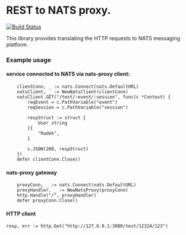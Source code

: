 # REST to NATS proxy.

[![Build Status](https://travis-ci.org/sohlich/nats-proxy.svg?branch=master)](https://travis-ci.org/sohlich/nats-proxy)


This library provides translating the HTTP requests to NATS messaging platform.


### Example usage

#### service connected to NATS via nats-proxy client:
```
	clientConn, _ := nats.Connect(nats.DefaultURL)
	natsClient, _ := NewNatsClient(clientConn)
	natsClient.GET("/test/:event/:session", func(c *Context) {
		reqEvent = c.PathVariable("event")
		reqSession = c.PathVariable("session")

		respStruct := struct {
			User string
		}{
			"Radek",
		}

		c.JSON(200, respStruct)
	})
	defer clientConn.Close()
```
#### nats-proxy gateway
```
	proxyConn, _ := nats.Connect(nats.DefaultURL)
	proxyHandler, _ := NewNatsProxy(proxyConn)
	http.Handle("/", proxyHandler)
	defer proxyConn.Close()
```

#### HTTP client 
```
resp, err := http.Get("http://127.0.0.1:3000/test/12324/123")
```